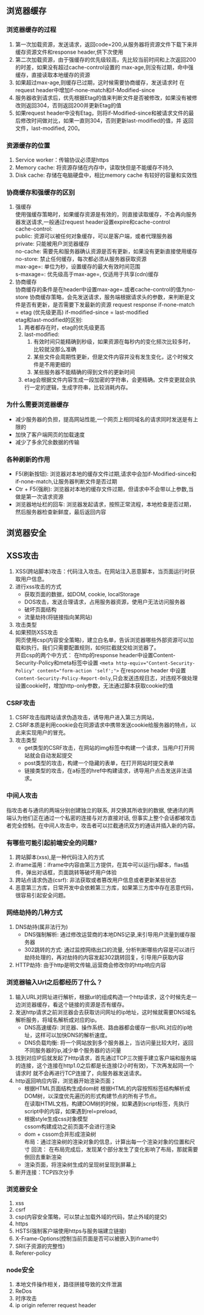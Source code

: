 ## 浏览器缓存
### 浏览器缓存的过程
1. 第一次加载资源，发送请求，返回code=200,从服务器将资源文件下载下来并缓存资源文件和response header,供下次使用
2. 第二次加载资源，由于强缓存的优先级较高，先比较当前时间和上次返回200的时差，如果没有超过cache-control设置的
    max-age,则没有过期，命中强缓存，直接读取本地缓存的资源
3. 如果超过max-age,则缓存已过期，这时候需要协商缓存，发送请求时 在request header中增加if-none-match和if-Modified-since
4. 服务器收到请求后，优先根据Etag的值来判断文件是否被修改，如果没有被修改则返回304，否则返回200并更新Etag的值
5. 如果request header中没有Etag，则将if-Modified-since和被请求文件的最后修改时间做对比，如果一直则304，否则更新last-modified的值，并
返回文件，last-modified, 200。

### 资源缓存的位置
1. Service worker：传输协议必须是https
2. Memory cache: 将资源存储在内存中，读取快但是不能缓存不持久
3. Disk cache: 存储在电脑硬盘中，相比memory cache 有较好的容量和实效性

### 协商缓存和强缓存的区别
1. 强缓存  
   使用强缓存策略时，如果缓存资源是有效的，则直接读取缓存，不会再向服务器发送请求,一般通过request header设置expire和cache-control  
   cache-control:  
       public:  资源可以被任何对象缓存，可以是客户端，或者代理服务器  
       private: 只能被用户浏览器缓存  
       no-cache: 需要先和服务器确认资源是否有更新，如果没有更新直接使用缓存  
       no-store: 禁止任何缓存，每次都必须从服务器获取资源  
       max-age=: 单位为秒，设置缓存的最大有效时间范围  
       s-maxage=: 优先级高于max-age=, 仅适用于共享(cdn)缓存
2. 协商缓存  
   协商缓存的条件是在header中设置max-age=.或者cache-control的值为no-store
   协商缓存策略，会先发送请求，服务端根据请求头的参数，来判断是文件是否有更新，是否需要下发最新的资源
   request          response
   if-none-match = etag (优先级更高)
   if-modified-since = last-modified  
   etag和last-modified的区别:  
   1. 两者都存在时，etag的优先级更高
   2. last-modified:   
      1. 有效时间只能精确到秒级，如果资源在每秒内的变化频次比较多时，比较就没那么准确
      2. 某些文件会周期性更新，但是文件内容并没有发生变化，这个时候文件是不用更细的
      3. 某些服务器不能精确的得到文件的更新时间
   3. etag会根据文件内容生成一段加密的字符串，会更精确。文件变更就会执行一定的逻辑，生成字符串，比较消耗内存。
   
   
### 为什么需要浏览器缓存
   - 减少服务器的负担，提高网站性能,一个网页上相同域名的请求同时发送是有上限的
   - 加快了客户端网页的加载速度
   - 减少了多余冗余数据的传输
### 各种刷新的作用
   - F5(刷新按钮): 浏览器对本地的缓存文件过期,请求中会加if-Modified-since和if-none-match,让服务器判断文件是否过期
   - Ctr + F5(强刷): 浏览器对本地的缓存文件过期，但请求中不会带以上参数,当做是第一次请求资源
   - 浏览器地址栏的回车:  浏览器发起请求，按照正常流程，本地检查是否过期，然后服务器检查新鲜度，最后返回内容

## 浏览器安全
## XSS攻击
  1. XSS(跨站脚本)攻击：代码注入攻击。在网站注入恶意脚本，当页面运行时获取用户信息。
  2. 进行xss攻击的方式 
     - 获取页面的数据，如DOM, cookie, localStorage
     - DOS攻击，发送合理请求，占用服务器资源，使用户无法访问服务器
     - 破坏页面结构
     - 流量劫持(将链接指向某网站)
  3. 攻击类型
  4. 如果预防XSS攻击  
    网页使用csp(内容安全策略)，建立白名单，告诉浏览器哪些外部资源可以加载和执行。我们只需要配置规则，如何拦截就交给浏览器了。  
    开启csp的两个中方式： 在http的response header中设置Content-Security-Policy和meta标签中设置
     `<meta http-equiv="Content-Security-Policy" content="form-action 'self';">`
     在response header 中设置`Content-Security-Policy-Report-Only`,只会发送违规日志，对违规不做处理  
     设置cookie时，增加http-only参数，无法通过脚本获取cookie的值
     
### CSRF攻击
   1. CSRF攻击指跨站请求伪造攻击，诱导用户进入第三方网站，
   2. CSRF本质是利用cookie会在同源请求中携带发送cookie给服务器的特点，以此来实现用户的冒充。
   3. 攻击类型
      - get类型的CSRF攻击，在网站的img标签中构建一个请求，当用户打开网站就会自动发起提交
      - post类型的攻击，构建一个隐藏的表单，在打开网站时提交表单
      - 链接类型的攻击，在a标签的href中构建请求，诱导用户点击发送非法请求。

### 中间人攻击
指攻击者与通讯的两端分别创建独⽴的联系, 并交换其所收到的数据, 使通讯的两端认为他们正在通过⼀个私密的连接与对⽅直接对话, 但事实上整个会话都被攻击者完全控制。在中间⼈攻击中，攻击者可以拦截通讯双⽅的通话并插⼊新的内容。

### 有哪些可能引起前端安全的问题?
   1. 跨站脚本(xss),是一种代码注入的方式
   2. iframe滥用：iframe中内容由第三方提供，在其中可以运行js脚本，flas插件，弹出对话框，页面跳转等破坏用户体验
   3. 跨站点请求伪造(csrf): 非法获取或者篡改用户信息或者更新某些状态
   4. 恶意第三方库，日常开发中会依赖第三方库，如果第三方库中存在恶意代码，很容易引起安全问题。

### 网络劫持的几种方式
   1. DNS劫持(属非法行为)
      - DNS强制解析: 通过修改运营商的本地DNS记录,来引导用户流量到缓存服务器
      - 302跳转的方式: 通过监控网络出口的流量, 分析判断哪些内容是可以进行劫持处理的，再对劫持的内容发起302跳转回复，引导用户获取内容
   2. HTTP劫持: 由于http是明文传输,运营商会修改你的http响应内容

### 浏览器输入Url之后都经历了什么？
1. 输入URL对网址进行解析，根据url的组成构造一个http请求，这个时候先走一边浏览器缓存，看这个链接的资源是否有缓存。
2. 发送http请求之前浏览器会去获取访问网址的ip地址，这时候就需要DNS域名解析服务，将域名解析成对应的ip。
    + DNS高速缓存: 浏览器、操作系统、路由器都会缓存一些URL对应的ip地址，这样可以加快DNS的解析速度。
    + DNS负载均衡: 将一个网站放到多个服务器上，当访问量比较大时，返回不同服务器的ip,减少单个服务器的访问量
3. 找到对应IP后就发起了Http请求，首先通过TCP三次握手建立客户端和服务端的连接，这个连接在http1.0之后都是长连接(2小时有效)，下次再发起同一个请求时
就不会再进行TCP连接了，向服务器发送请求。
4. http返回响应内容，浏览器开始渲染页面；
    + 根据HTML页面结构生成dom树
      根据HTML的内容按照标签结构解析成DOM树，以深度优先遍历的形式构建节点的所有子节点。  
      在读取HTML文档，构建DOM树的时候，如果遇到script标签，先执行script中的内容，如果遇到rel=preload,
    + 根据style生成css对象模型  
      cssom构建成功之前页面不会进行渲染
    + dom + cssom合并形成渲染树  
      布局：通过渲染树的渲染对象的信息，计算出每一个渲染对象的位置和尺寸
      回流： 在布局完成后，发现某个部分发生了变化影响了布局，那就需要倒回去重新渲染
    + 渲染页面，将渲染树生成的呈现树呈现到屏幕上
5. 断开连接：TCP四次分手

### 浏览器安全
1. xss
2. csrf
3. csp(内容安全策略，可以禁止加载外域的代码，禁止外域的提交)
4. https
5. HSTS(强制客户端使用https与服务端建立链接)
6. X-Frame-Options(控制当前页面是否可以被嵌入到iframe中) 
7. SRI(子资源的完整性)
8. Referer-policy

### node安全
1. 本地文件操作相关，路径拼接导致的文件泄漏
2. ReDos
3. 时序攻击
4. ip origin referrer request header

























    
